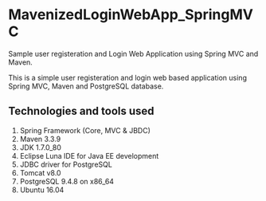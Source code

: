 # MavenizedLoginWebApp_SpringMVC
Sample user registeration and Login Web Application using Spring MVC and Maven.


This is a simple user registeration and login web based application using Spring MVC, Maven and PostgreSQL database. 


Technologies and tools used
---------------------------

1. Spring Framework (Core, MVC & JBDC)
2. Maven 3.3.9
3. JDK 1.7.0_80
4. Eclipse Luna IDE for Java EE development
5. JDBC driver for PostgreSQL
6. Tomcat v8.0
7. PostgreSQL 9.4.8 on x86_64
8. Ubuntu 16.04
